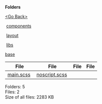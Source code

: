 **Folders**

[&lt;Go Back&gt;](../right.html)

 [components](components/right.html)

 [layout](layout/right.html)

 [libs](libs/right.html)

[base](base/right.html)

  

<table><thead><tr class="header"><th><strong>File</strong></th><th><strong>File</strong></th><th><strong>File</strong></th><th><strong>File</strong></th></tr></thead><tbody><tr class="odd"><td><a href="main.scss">main.scss</a> </td><td><a href="noscript.scss">noscript.scss</a> </td><td></td><td></td></tr></tbody></table>

Folders: 5  
Files: 2  
Size of all files: 2283 KB
